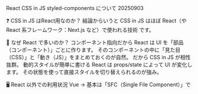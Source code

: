 React CSS in JS styled-components について 20250903

❓ CSS in JS はReact用なのか？
結論からいうと CSS in JS はほぼ React（や React 系フレームワーク：Next.js など）で使われる技術 です。

📌 なぜ React で多いのか？
コンポーネント指向だから
React は UI を「部品（コンポーネント）」ごとに作ります。
そのコンポーネントの中に「見た目（CSS）」と「動き（JS）」をまとめておくのが自然。
だから CSS in JS が相性抜群。
動的スタイルが簡単に書ける
React は props/state によって UI が変化します。
その状態を使って直接スタイルを切り替えられるのが強み。

🖥 React 以外での利用状況
Vue → 基本は「SFC（Single File Component）」で <style scoped> を使うことが多いので CSS in JS はあまり使わない。
Angular → コンポーネントにスタイルを閉じ込められる仕組みがあるので、CSS in JS の必要性は低い。
Svelte → そもそもファイル内に CSS を閉じ込められるので、同じ思想を標準で持っている。
👉 つまり「React 以外のフレームワークは、最初から CSS のスコープ管理が組み込まれている」ので、わざわざ CSS in JS を導入しなくても済むのです。

✅ まとめ
CSS in JS = ほぼ React 用の技術
Vue / Angular / Svelte では 独自の仕組みで同じ問題を解決している ためあまり使わない
React 界隈（Next.js など）では、styled-components / Emotion / Stitches などが定番

WordPress サイト制作や LP では使う機会は少ないと思います。
ただ、もし React アプリ案件（管理画面やダッシュボード系）を受けるなら、CSS in JS を知っているとかなり役立ちます。

styled-components公式サイト
https://styled-components.com/

🎯 CSS in JS とは？
👉 JavaScript の中に CSS を書く仕組み のことです。
通常は style.css のように別ファイルにスタイルを書きますが、CSS in JS では コンポーネントごとに JS/TS ファイルの中にスタイルもまとめて書ける んです。

たとえば React の世界でよく使われています。

📝 例：通常の CSS と CSS in JS の違い

従来の CSS
/* styles.css */
.button {
  background: blue;
  color: white;
  padding: 10px;
}

// App.jsx
import './styles.css';

export default function App() {
  return <button className="button">Click</button>;
}

CSS in JS
// App.jsx
import styled from "styled-components";

const Button = styled.button`
  background: blue;
  color: white;
  padding: 10px;
`;

export default function App() {
  return <Button>Click</Button>;
}

➡ スタイルを直接 JavaScript の中で書いて、そのままコンポーネントとして使えます。

✅ メリット
・コンポーネント単位でスタイルを管理できる（スコープが自動で閉じる）
・動的なスタイル（props に応じて色やサイズを変える）が簡単
・CSS ファイルを読み込む順番や名前の競合を気にしなくていい
・JavaScript の変数やロジックをそのまま使える

⚠ デメリット
・バンドルサイズが大きくなりがち
・パフォーマンス面で通常の CSS より遅くなることがある
・ツールチェーンが増える（styled-components, Emotion などのライブラリを入れる必要あり）

📌CSS in JS でよく使われるライブラリ
・styled-components
・Emotion
・JSS
・Stitches

🎯 まとめ
・CSS in JS = スタイルとロジックを同じファイルにまとめて書ける仕組み
・特に React や Vue のような コンポーネント指向フレームワーク で便利
・小規模なら便利だが、大規模では CSS Modules や Tailwind CSS と使い分ける のが一般的

✅ styled-componentsとは？

【React】流行りのstyled-componentsとは？
https://zenn.dev/syu/articles/0f92abf7f0b5c5
styled-componentsは、Reactでスタイリングを行う際に人気のあるCSS-in-JSライブラリです。
CSS-in-JSとは、JavaScript内にスタイルを記述する手法で、コンポーネント単位でスタイルを管理できる点が特徴です。
これにより、従来のようにCSSファイルを分離する必要がなくなり、コードの保守性が向上します。

✅ 主なメリット
・レスポンスの改善 使用されるコンポーネントのスタイルのみを取り込むため、不要なCSSをインポートする必要がなく、パフォーマンスが向上します。
・ミスの発見が容易 クラス名ではなくコンポーネント名を使用するため、スペルミスや重複の心配がなく、エラーが発生した場合もすぐに特定できます。
・高い保守性 スタイルがコンポーネントに紐づいているため、変更箇所を簡単に特定できます。従来のCSSファイルのように複数のファイルを追跡する必要がありません。


✅　基本的な使い方
インストール
以下のコマンドでインストールします：

npm install --save styled-components
または

yarn add styled-components
基本例

以下は、styled-componentsを使用した基本的なスタイリング例です：

import styled from "styled-components";

export default function Home() {
const Title = styled.h1`
font-size: 1.5em;
text-align: center;
color: palevioletred;
`;

const Wrapper = styled.section`
padding: 4em;
background: papayawhip;
`;

return (
<Wrapper>
<Title>Hello World!</Title>
</Wrapper>
);
}
引数を使用したスタイリング

propsを利用して動的にスタイルを変更できます：

const Title = styled.h1`
font-size: 1.5em;
text-align: center;
color: ${(props) => (props.color ? props.color : "palevioletred")};
`;

<Title color="red">Hello!</Title> // 赤色
<Title color="#4169e1">World</Title> // 青色
<Title>styled-components</Title> // デフォルト色
スタイルの拡張

既存のコンポーネントをベースにスタイルを拡張することも可能です：

const BlueTitle = styled(Title)`
color: blue;
font-weight: bold;
`;

const RedTitle = styled(Title)`
color: red;
text-decoration: underline;
`;

✅ まとめ
styled-componentsを使用することで、コードの保守性が向上し、効率的なスタイリングが可能になります。
またテンプレートリテラルを活用することで、柔軟かつ簡潔にスタイルを記述できる点が大きな魅力です。


🎯 CSS in JS の実務での使いどころ

・デザインがコンポーネント単位で完結している場合
    例：カード、ボタン、モーダルなどの UI コンポーネントを量産する案件
    スタイルとロジックをまとめられるので、再利用性が高い。

・動的なスタイルをよく使う場合
    例：props.color === "red" のとき赤ボタン、そうでないとき青ボタン
    クラス名を条件分岐させるよりも直感的に書ける。

・グローバルなデザインルールより、局所的なデザイン調整が多い案件
    ランディングページ (LP) というより、アプリ系 UI に強い。

⚖️ CSS in JS vs CSS Modules vs Tailwind
特徴 / 技術	    CSS in JS (styled-components / Emotion)	    CSS Modules	Tailwind                    CSS
スコープ管理	自動で閉じる（コンポーネントごと）	        自動で閉じる（クラス名をハッシュ化）	全てユーティリティクラス（衝突しにくい）
動的スタイル	超得意（props で直接制御）	               普通（クラス切り替えで対応）	           普通（クラス条件分岐で対応）
開発速度	    中（ライブラリ導入・記法学習が必要）	    中（既存の CSS の延長で学習コスト低）	高（クラス名を並べるだけ）
可読性	        コンポーネントごとにまとまって見やすい	    CSS ファイルと JSX の行き来が必要	    HTML にクラスが大量につくので賛否あり
パフォーマンス	△ ランタイム処理のオーバーヘッドあり	    ○ 軽い	                              ○ 軽い（ビルド時に不要 CSS を削除可能）
実務での強み	アプリ UI、条件分岐多いデザイン	            サイト制作、WordPress テーマ制作	    LP、管理画面、プロトタイプ、制作速度重視

💡 実務の選び方イメージ
ホームページ制作（WordPress, LP, 企業サイト）
👉 CSS Modules or Tailwind
→ SEO・軽量化が重視されるため

Web アプリ（ダッシュボード、会員サイト、管理画面）
👉 CSS in JS
→ コンポーネントごとの動的 UI が多いため

とにかくスピード重視
👉 Tailwind
→ 特に小規模案件・ワイヤーフレームからの立ち上げが速い

🎯 まとめ
・CSS in JS は「アプリ寄り」の案件に強い
・CSS Modules は「従来の CSS を活かしつつ安全に使える」
・Tailwind は「爆速でサイトを組みたいとき」に最適


✅ CSS in JS の環境構築方法（React）

🎯 前提
CSS in JS は通常 React（Next.js など含む） で使います。
有名なのは
・styled-components
・Emotion

ここでは一番よく使われる styled-components のセットアップを説明します。

🛠 環境構築の手順（React + Vite の例）

React プロジェクトを作成

npm create vite@latest my-app
cd my-app
npm install

styled-components をインストール

npm install styled-components


TypeScript を使うなら型定義も追加：

npm install --save-dev @types/styled-components


コンポーネントで利用

// src/App.jsx
import styled from "styled-components";

const Button = styled.button`
  background: blue;
  color: white;
  padding: 10px;
  border-radius: 8px;

  &:hover {
    background: darkblue;
  }
`;

export default function App() {
  return (
    <div>
      <Button>Click Me</Button>
    </div>
  );
}

🚀 Next.js の場合

Next.js で styled-components を使う場合は少し注意が必要です。
サーバーサイドレンダリング（SSR） に対応させるために設定を追加します。

インストール

npm install styled-components
npm install --save-dev babel-plugin-styled-components


.babelrc を作成

{
  "presets": ["next/babel"],
  "plugins": ["styled-components"]
}


あとは React と同じように使えます。

✅ まとめ
・React（Vite や CRA） なら npm install styled-components でOK
・Next.js では SSR 対応のために babel-plugin-styled-components を追加
・実際の開発では、Button や Card などの UI コンポーネントを styled-components でまとめると便利